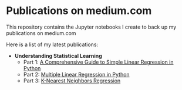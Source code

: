 # Publications on medium.com
This repository contains the Jupyter notebooks I create to back up my publications on medium.com

Here is a list of my latest publications:

- **Understanding Statistical Learning**
    - Part 1: [A Comprehensive Guide to Simple Linear Regression in Python](https://julielerudulier.medium.com/understanding-statistical-learning-part-1-a-comprehensive-guide-to-simple-linear-regression-in-c95c1104d5f2)
    - Part 2: [Multiple Linear Regression in Python](https://julielerudulier.medium.com/understanding-statistical-learning-part-2-multiple-linear-regression-in-python-86e75744bdce)
    - Part 3: [K-Nearest Neighbors Regression](https://julielerudulier.medium.com/understanding-statistical-learning-part-3-k-nearest-neighbors-regression-b2f352b47ee7)

  
